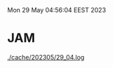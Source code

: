 Mon 29 May 04:56:04 EEST 2023
# JAM
<a href='./cache/202305/29_04.log'>./cache/202305/29_04.log</a>
